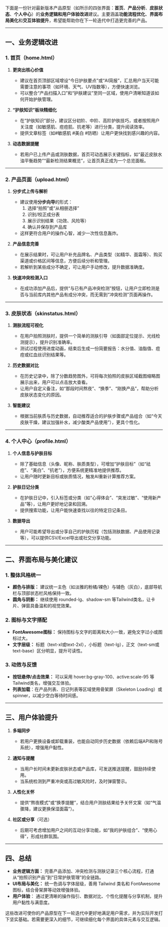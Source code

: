 下面是一份针对最新版本产品原型（如所示的四张界面：**首页**、**产品分析**、**皮肤状态**、**个人中心**）的**业务逻辑和用户体验改进**建议。主要涵盖**功能流程优化**、**界面布局美化**和**交互体验提升**，希望能帮助你在下一轮迭代中打造更完善的产品。

---

## 一、业务逻辑改进

### 1. 首页（home.html）
1. **更突出核心价值**  
   - 建议在首页顶部区域增设“今日护肤要点”或“AI简报”，汇总用户当天可能需要注意的事项（如环境、天气、UV指数等），方便快速浏览。  
   - 可以整合“产品扫描入口”和“护肤建议”至同一区域，使用户清晰知道该如何开始护肤管理。

2. **“护肤知识”板块精细化**  
   - 在“护肤知识”部分，建议区分初阶、中阶、高阶护肤技巧，或者按照用户关注度（如敏感肌、痘痘肌、抗老等）进行分类，提升阅读效率。  
   - 提供文章标签（如#敏感肌 #美白 #防晒）让用户更快找到感兴趣的内容。

3. **动态数据提醒**  
   - 若用户已上传产品或测肤数据，首页可动态展示关键指标，如“最近皮肤水油平衡趋势”“最新检测结果概览”，让首页真正成为一个总览面板。

---

### 2. 产品页面（upload.html）
1. **分步式上传与解析**  
   - 建议使用**分步向导**的形式：  
     1) 选择“拍照”或“从相册选择”  
     2) 识别/校正成分表  
     3) 展示识别结果（功效、风险等）  
     4) 确认并保存到产品库  
   - 这样更符合用户的操作心智，减少一次性信息轰炸。

2. **产品信息完善**  
   - 在展示结果时，可让用户补充品牌名、产品类型（如精华、面霜等）、购买渠道或价格区间等信息，方便后续分析和管理。  
   - 若解析到某些成分不确定，可让用户手动修改，提升数据准确度。

3. **快速冲突检测入口**  
   - 在成功添加产品后，提供“与已有产品冲突检测”按钮，让用户立即检测是否与当前库内其他产品有成分冲突，而无需到“冲突检测”页面再操作。

---

### 3. 皮肤状态（skinstatus.html）
1. **测肤流程可视化**  
   - 在用户拍照测肤时，提供一个简单的测肤引导（如面部定位提示、光线检测提示），提升识别准确率。  
   - 测试过程使用进度动画，结束后生成一份简要报告：水分值、油脂值、痘痘或红血丝识别结果等。

2. **历史数据对比**  
   - 在历史记录中，除了分数趋势图外，可将每次拍照的皮肤区域截图缩略图展示出来，用户可以点击放大查看。  
   - 让用户自定义备注，如“那段时间熬夜”、“换季”、“刚换产品”，帮助分析皮肤状态变化的原因。

3. **智能建议**  
   - 根据当前肤质与历史数据，自动推荐适合的护肤步骤或产品组合（如“今天皮肤干燥，建议加强补水，减少酸类产品使用”），更具个性化。

---

### 4. 个人中心（profile.html）
1. **个人信息与护肤目标**  
   - 除了基础信息（头像、昵称、肤质类型），可增加“护肤目标”（如“祛痘”、“美白”、“抗老”），方便系统更精准地提供推荐。  
   - 让用户随时更新目标或肤质情况，触发AI重新计算推荐方案。

2. **护肤日记分类**  
   - 在护肤日记中，引入标签或分类（如“心得体会”、“突发过敏”、“使用新产品”等），让用户更好地记录和回溯。  
   - 提供搜索功能，让用户能快速查找以往的特定日记条目。

3. **数据导出**  
   - 用户可能希望导出或分享自己的护肤历程（包括测肤数据、产品使用记录等），可以提供CSV/Excel导出或社交分享功能。

---

## 二、界面布局与美化建议

### 1. 整体风格统一
- **颜色与排版：** 建议统一主色（如淡雅的粉橘/裸色）与辅色（灰白），底部导航栏与顶部状态栏风格保持一致。  
- **圆角与阴影：** 继续使用 rounded-lg、shadow-sm 等Tailwind类名，让卡片、弹窗具备温和的视觉效果。

### 2. 图标与文字搭配
- **FontAwesome图标：** 保持图标与文字的距离和大小一致，避免文字过小或图标过大。  
- **文字层级：** 标题（text-xl或text-2xl），小标题（text-lg），正文（text-sm或text-base）区分明显，提升可读性。

### 3. 动效与反馈
- **按钮悬停/点击效果：** 可以采用 hover:bg-gray-100、active:scale-95 等Tailwind类名，增强交互体验。  
- **列表加载**：在产品列表、日记列表等区域使用骨架屏（Skeleton Loading）或 spinner，以减少空白等待时间感。

---

## 三、用户体验提升

1. **多端同步**  
   - 若用户更换设备或卸载重装，也能自动同步历史数据（依赖后端API和账号系统），增强用户黏性。

2. **通知与提醒**  
   - 当用户长时间未更新皮肤状态或产品库，可发送推送提醒，鼓励持续使用。  
   - 当系统检测到严重冲突或高过敏风险时，及时弹窗警示。

3. **人性化关怀**  
   - 提供“熬夜模式”或“换季提醒”，结合用户测肤结果给予关怀文案（如“气温骤降，建议更换保湿面霜”）。

4. **社区或分享**（可选）  
   - 后期可考虑增加用户之间的互动分享功能，如“我的护肤组合”、“使用心得”，形成社群氛围。

---  

## 四、总结

- **业务逻辑方面：** 完善产品添加、冲突检测与测肤记录三个核心流程，打通从“拍照识别产品”到“日常护肤管理”的全链路。
- **UI布局与美化：** 统一色调与字体层级，善用 Tailwind 类名和 FontAwesome 图标，结合骨架屏等动效增强体验。
- **用户体验**： 通过更清晰的操作指引、数据对比、个性化提醒与分享机制，提升用户黏性与满意度。

这些改进可使你的产品原型在下一轮迭代中更好地满足用户需求，并为实际开发打下坚实基础。若需要更深入的细节，可继续细化每个界面的具体元素与交互逻辑。